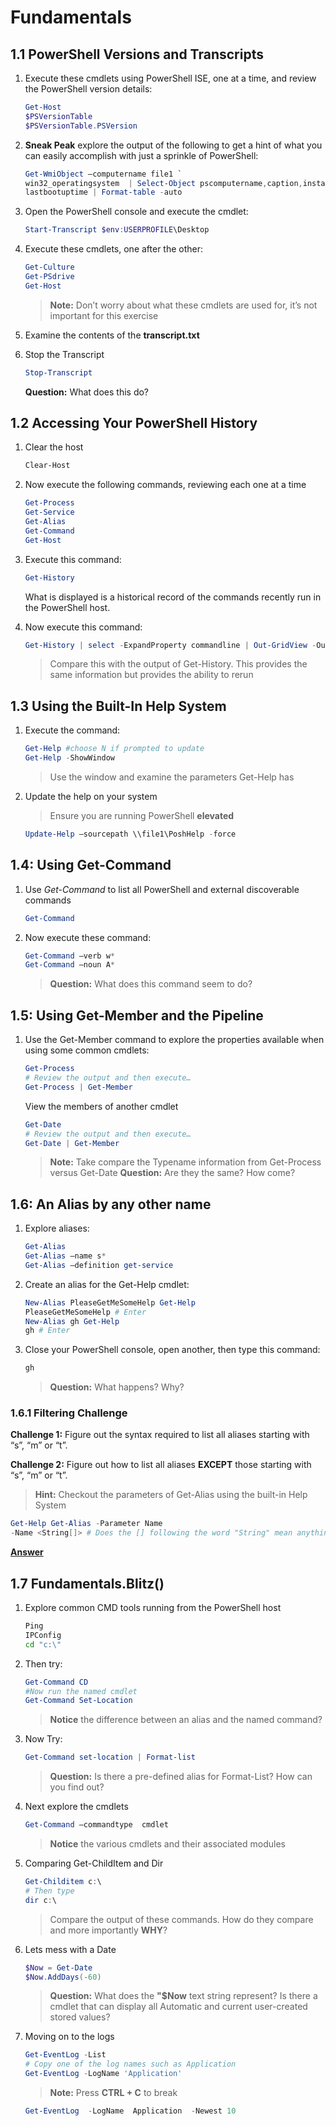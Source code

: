 # Fundamentals

## 1.1 PowerShell Versions and Transcripts

1. Execute these cmdlets using PowerShell ISE, one at a time, and review the PowerShell version details:

    ```PowerShell
    Get-Host
    $PSVersionTable
    $PSVersionTable.PSVersion
    ```

2. **Sneak Peak** explore the output of the following to get a hint of what you can easily accomplish with just a sprinkle of PowerShell:

    ```PowerShell
    Get-WmiObject –computername file1 `
    win32_operatingsystem  | Select-Object pscomputername,caption,installdate,`
    lastbootuptime | Format-table -auto
    ```

3. Open the PowerShell console and execute the cmdlet:

    ```PowerShell
    Start-Transcript $env:USERPROFILE\Desktop
    ```

4. Execute these cmdlets, one after the other:

    ```PowerShell
    Get-Culture
    Get-PSdrive
    Get-Host
    ```

    >**Note:** Don’t worry about what these cmdlets are used for, it’s not important for this exercise

5. Examine the contents of the **transcript.txt**

6. Stop the Transcript

    ```PowerShell
    Stop-Transcript
    ```

    **Question:** What does this do?

## 1.2 Accessing Your PowerShell History

1. Clear the host

    ```PowerShell
    Clear-Host
    ```

2. Now execute the following commands, reviewing each one at a time

    ```PowerShell
    Get-Process
    Get-Service
    Get-Alias
    Get-Command
    Get-Host
    ```

3. Execute this command:

    ```PowerShell
    Get-History
    ```

    What is displayed is a historical record of the commands recently run in the PowerShell host.

4. Now execute this command:

    ```PowerShell
    Get-History | select -ExpandProperty commandline | Out-GridView -OutputMode Multiple | Invoke-Expression
    ```

    >Compare this with the output of Get-History. This provides the same information but provides the ability to rerun

## 1.3 Using the Built-In Help System

1. Execute the command:

    ```PowerShell
    Get-Help #choose N if prompted to update
    Get-Help -ShowWindow
    ```

    >Use the window and examine the parameters Get-Help has

2. Update the help on your system

    >Ensure you are running PowerShell **elevated**

    ```PowerShell
    Update-Help –sourcepath \\file1\PoshHelp -force
    ```

## 1.4: Using Get-Command

1. Use *Get-Command* to list all PowerShell and external discoverable commands

    ```PowerShell
    Get-Command
    ```

2. Now execute these command:

    ```PowerShell
    Get-Command –verb w*
    Get-Command –noun A*
    ```

    >**Question:** What does this command seem to do?

## 1.5: Using Get-Member and the Pipeline

1. Use the Get-Member command to explore the properties available when using some common cmdlets:

    ```PowerShell
    Get-Process
    # Review the output and then execute…
    Get-Process | Get-Member
    ```

    View the members of another cmdlet

    ```PowerShell
    Get-Date
    # Review the output and then execute…
    Get-Date | Get-Member
    ```

    >**Note:** Take compare the Typename information from Get-Process versus Get-Date
    >**Question:** Are they the same? How come?

## 1.6: An Alias by any other name

1. Explore aliases:

    ```PowerShell
    Get-Alias
    Get-Alias –name s*
    Get-Alias –definition get-service
    ```

2. Create an alias for the Get-Help cmdlet:

    ```PowerShell
    New-Alias PleaseGetMeSomeHelp Get-Help
    PleaseGetMeSomeHelp # Enter
    New-Alias gh Get-Help
    gh # Enter
    ```

3. Close your PowerShell console, open another, then type this command:

    ```PowerShell
    gh
    ```

    >**Question:** What happens? Why?

### 1.6.1 Filtering Challenge

**Challenge 1:** Figure out the syntax required to list all aliases starting with “s”, “m” or “t”.

**Challenge 2:** Figure out how to list all aliases **EXCEPT** those starting with “s”, “m” or “t”.

>**Hint:** Checkout the parameters of Get-Alias using the built-in Help System

```PowerShell
Get-Help Get-Alias -Parameter Name
-Name <String[]> # Does the [] following the word "String" mean anything?
```

[**Answer**](./answer/1.6.1_Filtering_Challenge.md)

## 1.7 Fundamentals.Blitz()

1. Explore common CMD tools running from the PowerShell host

    ```cmd
    Ping
    IPConfig
    cd "c:\"
    ```

2. Then try:

    ```PowerShell
    Get-Command CD
    #Now run the named cmdlet
    Get-Command Set-Location
    ```

    >**Notice** the difference between an alias and the named command?

3. Now Try:

    ```PowerShell
    Get-Command set-location | Format-list
    ```

    >**Question:** Is there a pre-defined alias for Format-List? How can you find out?

4. Next explore the cmdlets

    ```PowerShell
    Get-Command –commandtype  cmdlet
    ```

    >**Notice** the various cmdlets and their associated modules

5. Comparing Get-ChildItem and Dir

    ```PowerShell
    Get-Childitem c:\
    # Then type
    dir c:\
    ```

    >Compare the output of these commands. How do they compare and more importantly **WHY**?

6. Lets mess with a Date

    ```PowerShell
    $Now = Get-Date
    $Now.AddDays(-60)
    ```

    >**Question:** What does the **"$Now** text string represent?
    >Is there a cmdlet that can display all Automatic and current user-created stored values?

7. Moving on to the logs

    ```PowerShell
    Get-EventLog -List
    # Copy one of the log names such as Application
    Get-EventLog -LogName 'Application'
    ```

    >**Note:** Press **CTRL + C** to break

    ```PowerShell
    Get-EventLog  -LogName  Application  -Newest 10
    ```
